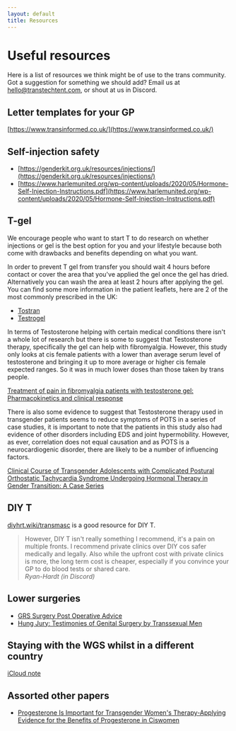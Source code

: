 ```yaml
---
layout: default
title: Resources
---
```


# Useful resources

Here is a list of resources we think might be of use to the trans community.
Got a suggestion for something we should add? Email us at [hello@transtechtent.com](mailto:hello@transtechtent.com),
or shout at us in Discord.

## Letter templates for your GP
[https://www.transinformed.co.uk/](https://www.transinformed.co.uk/)

## Self-injection safety
- [https://genderkit.org.uk/resources/injections/](https://genderkit.org.uk/resources/injections/)
- [https://www.harlemunited.org/wp-content/uploads/2020/05/Hormone-Self-Injection-Instructions.pdf](https://www.harlemunited.org/wp-content/uploads/2020/05/Hormone-Self-Injection-Instructions.pdf)

## T-gel
We encourage people who want to start T to do research on whether injections or gel is the best option for you and your 
lifestyle because both come with drawbacks and benefits depending on what you want.

In order to prevent T gel from transfer you should wait 4 hours before contact or cover the area that you've applied the
gel once the gel has dried. Alternatively you can wash the area at least 2 hours after applying the gel.
You can find some more information in the patient leaflets, here are 2 of the most commonly prescribed in the UK:
- [Tostran](https://www.medicines.org.uk/emc/product/332/pil#gref)
- [Testrogel](https://www.medicines.org.uk/emc/files/pil.6808.pdf)

In terms of Testosterone helping with certain medical conditions there isn't a whole lot of research but there is some 
to suggest that Testosterone therapy, specifically the gel can help with fibromyalgia. However, this study only looks at
cis female patients with a lower than average serum level of testosterone and bringing it up to more average  or higher
cis female expected ranges. So it was in much lower doses than those taken by trans people.

[Treatment of pain in fibromyalgia patients with testosterone gel: Pharmacokinetics and clinical response](https://www.sciencedirect.com/science/article/pii/S1567576915002453#:~:text=Highlights&text=Testosterone%20therapy%20significantly%20reduces%20pain%20in%20fibromyalgia.&text=Testosterone%20therapy%20dampens%20nociceptive%20neuronal%20signaling.&text=Testosterone%20serum%20levels%20are%20consistent%20with%20beneficial%20safety%2Fefficacy%20profile)

There is also some evidence to suggest that Testosterone therapy used in transgender patients seems to reduce symptoms 
of POTS in a series of case studies, it is important to note that the patients in this study also had evidence of other 
disorders including EDS and joint hypermobility. However, as ever, correlation does not equal causation and as POTS is 
a neurocardiogenic disorder, there are likely to be a number of influencing factors.

[Clinical Course of Transgender Adolescents with Complicated Postural Orthostatic Tachycardia Syndrome Undergoing Hormonal Therapy in Gender Transition: A Case Series](https://www.ncbi.nlm.nih.gov/pmc/articles/PMC6868651/)

## DIY T
[diyhrt.wiki/transmasc](https://diyhrt.wiki/transmasc) is a good resource for DIY T.

> However, DIY T isn't really something I recommend, it's a pain on multiple fronts.
> I recommend private clinics over DIY cos safer medically and legally. 
> Also while the upfront cost with private clinics is more, the long term cost is cheaper, 
> especially if you convince your GP to do blood tests or shared care.  
> _Ryan-Hardt (in Discord)_

## Lower surgeries
- [GRS Surgery Post Operative Advice](/res/Vaginoplasty_discharge_information_booklet.pdf)
- [Hung Jury: Testimonies of Genital Surgery by Transsexual Men](/res/Hung_Jury_Testimonies_of_Genital_Surgery_by_Transsexual_Men_by_Trystan_T._Cotten_z-lib.org_1.pdf)

## Staying with the WGS whilst in a different country
[iCloud note](https://www.icloud.com/notes/0f60B3PGJl2Brbhfc8_UMNDFQ)

## Assorted other papers
- [Progesterone Is Important for Transgender Women's Therapy-Applying Evidence for the Benefits of Progesterone in Ciswomen](https://pubmed.ncbi.nlm.nih.gov/30608551/#:~:text=Conclusions%3A%20Evidence%20has%20accrued%20that,and%20similar%20potential%20physiological%20benefits)